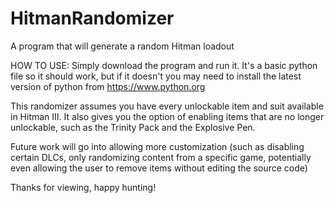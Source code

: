# HitmanRandomizer
A program that will generate a random Hitman loadout

HOW TO USE: Simply download the program and run it. It's a basic python file so it should work, but if it doesn't you may need to install the latest version of python from https://www.python.org

This randomizer assumes you have every unlockable item and suit available in Hitman III. It also gives you the option of enabling items that are no longer unlockable, such as the Trinity Pack and the Explosive Pen.

Future work will go into allowing more customization (such as disabling certain DLCs, only randomizing content from a specific game, potentially even allowing the user to remove items without editing the source code)

Thanks for viewing, happy hunting!
